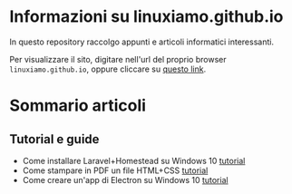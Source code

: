 # Informazioni su linuxiamo.github.io

In questo repository raccolgo appunti e articoli informatici interessanti.

Per visualizzare il sito, digitare nell'url del proprio browser `linuxiamo.github.io`, oppure cliccare su [questo link](https://linuxiamo.github.io/).

# Sommario articoli

## Tutorial e guide

* Come installare Laravel+Homestead su Windows 10 [tutorial](linuxiamo.github.io/articoli/tutorial-installare-laravel-homestead-su-windows-10.md)
* Come stampare in PDF un file HTML+CSS [tutorial](linuxiamo.github.io/articoli/tutorial-stampa-html-css-in-pdf.md)
* Come creare un'app di Electron su Windows 10 [tutorial](linuxiamo.github.io/articoli/tutorial-creare-app-electron-su-windows-10.md)
